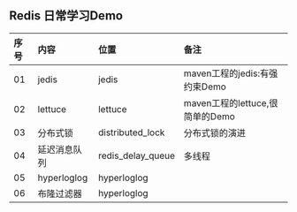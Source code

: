 ## Redis 日常学习Demo

|序号|内容|位置|备注|
|:---|:---|:---|:---|
|01|jedis|jedis|maven工程的jedis:有强约束Demo|
|02|lettuce|lettuce|maven工程的lettuce,很简单的Demo|
|03|分布式锁|distributed_lock|分布式锁的演进|
|04|延迟消息队列|redis_delay_queue|多线程|
|05|hyperloglog|hyperloglog||
|06|布隆过滤器|hyperloglog||
